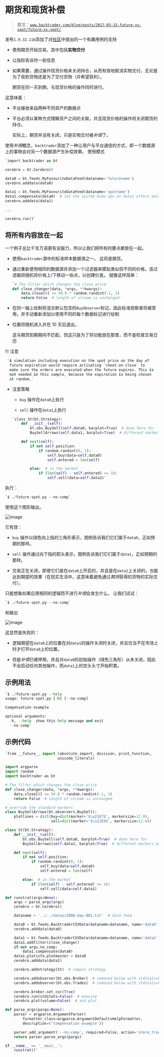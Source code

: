 # 期货和现货补偿

> 原文：[`www.backtrader.com/blog/posts/2017-03-15-future-vs-spot/future-vs-spot/`](https://www.backtrader.com/blog/posts/2017-03-15-future-vs-spot/future-vs-spot/)

发布`1.9.32.116`添加了对[社区](https://community.backtrader.com/)中提出的一个有趣用例的支持

+   使用期货开始交易，其中包括**实物交付**

+   让指标告诉你一些信息

+   如果需要，通过操作现货价格来关闭持仓，从而有效地取消实物交付，无论是为了收到货物还是为了交付货物（并希望获利）。

    期货在同一天到期，与现货价格的操作同时进行。

这意味着：

+   平台接收来自两种不同资产的数据点

+   平台必须以某种方式理解资产之间的关联，并且现货价格的操作将关闭期货的持仓。

    实际上，期货并没有关闭，只是实物交付被*补偿*了。

使用*补偿*概念，`backtrader`添加了一种让用户与平台通信的方式，即一个数据源上的事物会对另一个数据源产生补偿效果。 使用模式

```py
`import backtrader as bt

cerebro = bt.Cerebro()

data0 = bt.feeds.MyFavouriteDataFeed(dataname='futurename')
cerebro.adddata(data0)

data1 = bt.feeds.MyFavouriteDataFeed(dataname='spotname')
data1.compensate(data0)  # let the system know ops on data1 affect data0
cerebro.adddata(data1)

...

cerebro.run()` 
```

## 将所有内容放在一起

一个例子总比千言万语更有说服力，所以让我们把所有的要点都放在一起。

+   使用`backtrader`源中的标准样本数据源之一。 这将是期货。

+   通过重新使用相同的数据源并添加一个过滤器来模拟类似但不同的价格，该过滤器将随机将价格上/下移动一些点，以创建价差。 就像这样简单：

    ```py
    `# The filter which changes the close price
    def close_changer(data, *args, **kwargs):
        data.close[0] += 50.0 * random.randint(-1, 1)
        return False  # length of stream is unchanged` 
    ```

+   在同一轴上绘制将混合默认包含的`BuyObserver`标记，因此标准观察者将被禁用，并手动重新添加以使用不同的每个数据标记进行绘制

+   位置将随机进入并在 10 天后退出。

    这与期货到期期间不匹配，但这只是为了将功能放在那里，而不是检查交易日历

!!! 注意

```py
 `A simulation including execution on the spot price on the day of
  future expiration would require activating `cheat-on-close` to
  make sure the orders are executed when the future expires. This is
  not needed in this sample, because the expiration is being chosen
  at random.` 
```

+   注意策略

    +   `buy` 操作在`data0`上执行

    +   `sell` 操作在`data1`上执行

    ```py
    `class St(bt.Strategy):
        def __init__(self):
            bt.obs.BuySell(self.data0, barplot=True)  # done here for
            BuySellArrows(self.data1, barplot=True)  # different markers per data

        def next(self):
            if not self.position:
                if random.randint(0, 1):
                    self.buy(data=self.data0)
                    self.entered = len(self)

            else:  # in the market
                if (len(self) - self.entered) >= 10:
                    self.sell(data=self.data1)` 
    ```

执行：

```py
`$ ./future-spot.py --no-comp` 
```

使用这个图形输出。

![image](img/b4b7fba65df0de8aa5e8ab6d8e5264b4.png)

它有效：

+   `buy` 操作以绿色向上指的三角形表示，图例告诉我们它们属于`data0`，正如预期的那样。

+   `sell` 操作通过向下指的箭头表示，图例告诉我们它们属于`data1`，正如预期的那样。

+   交易正在关闭，即使它们是在`data0`上开启的，并且是在`data1`上关闭的，也能达到期望的效果（在现实生活中，这意味着避免通过*期货*获得的货物的实际交付）。

只能想象如果应用相同的逻辑而不进行*补偿*会发生什么。 让我们试试：

```py
`$ ./future-spot.py --no-comp` 
```

和输出

![image](img/554571148d00c948c01509e821c5760e.png)

这显然是失败的：

+   逻辑期望在`data0`上的位置在对`data1`的操作关闭时关闭，并且仅当不在市场上时才打开`data0`上的位置。

+   但是*补偿*已被停用，并且对`data0`的初始操作（绿色三角形）从未关闭，因此不会启动任何其他操作，而`data1`上的空头头寸开始积累。

## 示例用法

```py
`$ ./future-spot.py --help
usage: future-spot.py [-h] [--no-comp]

Compensation example

optional arguments:
  -h, --help  show this help message and exit
  --no-comp` 
```

## 示例代码

```py
`from __future__ import (absolute_import, division, print_function,
                        unicode_literals)

import argparse
import random
import backtrader as bt

# The filter which changes the close price
def close_changer(data, *args, **kwargs):
    data.close[0] += 50.0 * random.randint(-1, 1)
    return False  # length of stream is unchanged

# override the standard markers
class BuySellArrows(bt.observers.BuySell):
    plotlines = dict(buy=dict(marker='$\u21E7$', markersize=12.0),
                     sell=dict(marker='$\u21E9$', markersize=12.0))

class St(bt.Strategy):
    def __init__(self):
        bt.obs.BuySell(self.data0, barplot=True)  # done here for
        BuySellArrows(self.data1, barplot=True)  # different markers per data

    def next(self):
        if not self.position:
            if random.randint(0, 1):
                self.buy(data=self.data0)
                self.entered = len(self)

        else:  # in the market
            if (len(self) - self.entered) >= 10:
                self.sell(data=self.data1)

def runstrat(args=None):
    args = parse_args(args)
    cerebro = bt.Cerebro()

    dataname = '../../datas/2006-day-001.txt'  # data feed

    data0 = bt.feeds.BacktraderCSVData(dataname=dataname, name='data0')
    cerebro.adddata(data0)

    data1 = bt.feeds.BacktraderCSVData(dataname=dataname, name='data1')
    data1.addfilter(close_changer)
    if not args.no_comp:
        data1.compensate(data0)
    data1.plotinfo.plotmaster = data0
    cerebro.adddata(data1)

    cerebro.addstrategy(St)  # sample strategy

    cerebro.addobserver(bt.obs.Broker)  # removed below with stdstats=False
    cerebro.addobserver(bt.obs.Trades)  # removed below with stdstats=False

    cerebro.broker.set_coc(True)
    cerebro.run(stdstats=False)  # execute
    cerebro.plot(volume=False)  # and plot

def parse_args(pargs=None):
    parser = argparse.ArgumentParser(
        formatter_class=argparse.ArgumentDefaultsHelpFormatter,
        description=('Compensation example'))

    parser.add_argument('--no-comp', required=False, action='store_true')
    return parser.parse_args(pargs)

if __name__ == '__main__':
    runstrat()` 
```

